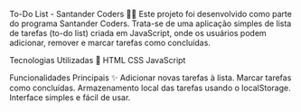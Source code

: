 To-Do List - Santander Coders 📝✅
Este projeto foi desenvolvido como parte do programa Santander Coders. Trata-se de uma aplicação simples de lista de tarefas (to-do list) criada em JavaScript, onde os usuários podem adicionar, remover e marcar tarefas como concluídas.

Tecnologias Utilizadas 🚀
HTML
CSS
JavaScript

Funcionalidades Principais ✨
Adicionar novas tarefas à lista.
Marcar tarefas como concluídas.
Armazenamento local das tarefas usando o localStorage.
Interface simples e fácil de usar.